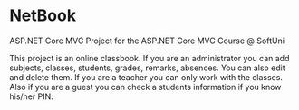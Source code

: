 # NetBook
ASP.NET Core MVC Project for the ASP.NET Core MVC Course @ SoftUni

This project is an online classbook. If you are an administrator you can add subjects, classes, students, grades, remarks, absences. You can also edit and delete them. If you are a teacher you can only work with the classes. Also if you are a guest you can check a students information if you know his/her PIN.
